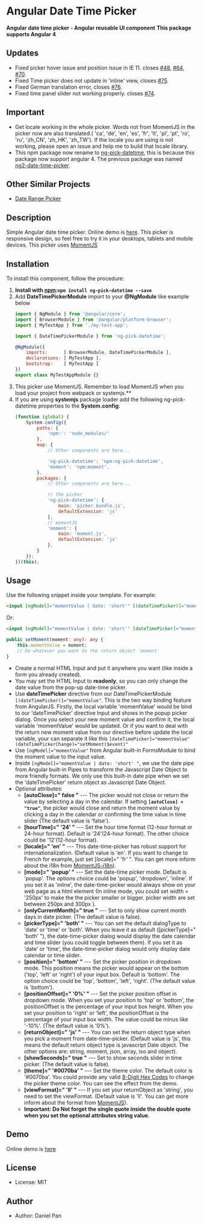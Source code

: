 
# Angular Date Time Picker

**Angular date time picker - Angular reusable UI component**
**This package supports Angular 4**

## Updates
* Fixed picker hover issue and position issue in IE 11. closes [#48](https://github.com/DanielYKPan/date-time-picker/issues/48), [#64](https://github.com/DanielYKPan/date-time-picker/issues/64), 
   [#70](https://github.com/DanielYKPan/date-time-picker/issues/70).
* Fixed Time picker does not update in 'inline' view, closes [#75](https://github.com/DanielYKPan/date-time-picker/issues/75).
* Fixed German translation error, closes [#76](https://github.com/DanielYKPan/date-time-picker/issues/76).
* Fixed time panel slider not working properly. closes [#74](https://github.com/DanielYKPan/date-time-picker/issues/74).

## Important
* Get locale working in the whole picker. Words not from MomentJS in the picker now are also translated.( 'ca', 'de', 'en', 'es', 'fr', 'lt', 'pl', 'pt', 'ro', 'ru', 'zh_CN', 'zh_HK', 'zh_TW').
   If the locale you are using is not working, please open an issue and help me to build that locale library.
* This npm package now rename to [ng-pick-datetime](https://www.npmjs.com/package/ng-pick-datetime), this is because this package now support angular 4. The previous package was named [ng2-date-time-picker](https://www.npmjs.com/package/ng2-date-time-picker).

## Other Similar Projects

* [Date Range Picker](https://github.com/DanielYKPan/date-range-picker)

## Description
Simple Angular date time picker. Online demo is [here](https://danielykpan.github.io/date-time-picker/). 
This picker is responsive design, so feel free to try it in your desktops, tablets and mobile devices. 
This picker uses [MomentJS](http://momentjs.com/)

## Installation

To install this component, follow the procedure:

1. __Install with [npm](https://www.npmjs.com):`npm install ng-pick-datetime --save`__
2. Add __DateTimePickerModule__ import to your __@NgModule__ like example below
    ```js
    import { NgModule } from '@angular/core';
    import { BrowserModule } from '@angular/platform-browser';
    import { MyTestApp } from './my-test-app';

    import { DateTimePickerModule } from 'ng-pick-datetime';

    @NgModule({
        imports:      [ BrowserModule, DateTimePickerModule ],
        declarations: [ MyTestApp ],
        bootstrap:    [ MyTestApp ]
    })
    export class MyTestAppModule {}
    ```
3. This picker use MomentJS. Remember to load MomentJS when you load your project from webpack or systemjs.**
4. If you are using __systemjs__ package loader add the following ng-pick-datetime properties to the __System.config__:
    ```js
    (function (global) {
        System.config({
            paths: {
                'npm:': 'node_modules/'
            },
            map: {
                // Other components are here...

                'ng-pick-datetime': 'npm:ng-pick-datetime',
                'moment': 'npm:moment',
            },
            packages: {
                // Other components are here...

				// the picker
                'ng-pick-datetime': {
                    main: 'picker.bundle.js',
                    defaultExtension: 'js'
                },
                // momentJS
                'moment': {
	                main: 'moment.js',
	                defaultExtension: 'js'
	            },
            }
        });
    })(this);
    ```

## Usage

Use the following snippet inside your template. For example:

```html
<input [ngModel]="momentValue | date: 'short'" [(dateTimePicker)]="momentValue" readonly />
```
<p>Or:</p>

```html
<input [ngModel]="momentValue | date: 'short'" [dateTimePicker]="momentValue" (dateTimePickerChange)="setMoment($event)" readonly />
```
```typescript
public setMoment(moment: any): any {
    this.momentValue = moment;
    // Do whatever you want to the return object 'moment'
}
```

 * Create a normal HTML Input and put it anywhere you want (like inside a form you already created). 
 * You may set the HTML Input to **readonly**, so you can only change the date value from the pop-up date-time picker.
 * Use **dateTimePicker** directive from our DateTimePickerModule `[(dateTimePicker)]="momentValue"`. This is the two way binding feature from AngularJS.
    Firstly, the local variable 'momentValue' would be bind to our 'dateTimePicker' directive Input and shows in the popup picker dialog.
    Once you select your new moment value and confirm it, the local variable 'momentValue' would be updated. Or if you want to deal
    with the return new moment value from our directive before update the local variable, your can separate it like this `[dateTimePicker]="momentValue" (dateTimePickerChange)="setMoment($event)"`
 * Use `[ngModel]="momentValue"` from Angular built-in FormsModule to bind the moment value to the input value. 
 * Inside `[ngModel]="momentValue | date: 'short' "`, we use the date pipe from Angular built-in Pipes to transform the Javascript Date Object to more friendly formats.
    We only use this built-in date pipe when we set the 'dateTimePicker' return object as Javascript Date Object.
 * Optional attributes:
    * **[autoClose]=" false "** --- The picker would not close or return the value by selecting a day in the calendar. 
        If setting __`[autoClose] = "true"`__, the picker would close and return the moment value by clicking a day in the calendar or confirming the time value in time slider 
        (The default value is 'false').
    * **[hourTime]=" '24' "** --- Set the hour time format (12-hour format or 24-hour format). 
        Default is '24'(24-hour format). The other choice could be '12'(12-hour format).
    * **[locale]=" 'en' "** --- This date-time-picker has robust support for internationalization. 
        (Default value is 'en'. If you want to change to French for example, just set [locale]=" 'fr' ". You can get more inform about the i18n from [MomentJS-i18n](http://momentjs.com/docs/#/i18n/)).
    * **[mode]=" 'popup' "** --- Set the date-time picker mode. Default is 'popup'. 
        The options choice could be 'popup', 'dropdown', 'inline'. 
        If you set it as 'inline', the date-time-picker would always show on your web page as a html element (In inline mode, you could set width = '250px' to make the the picker smaller or bigger. picker width are set between 250px and 300px ).
    * **[onlyCurrentMonth]=" true "** --- Set to only show current month days in date picker. (The default value is false).
    * **[pickerType]=" 'both' "** --- You can set the default dialogType to 'date' or 'time' or 'both'. 
        When you leave it as default ([pickerType]=" 'both' "), the date-time-picker dialog would display the date calendar and time slider (you could toggle between them). 
        If you set it as 'date' or 'time', the date-time-picker dialog would only display date calendar or time slider.
    * **[position]=" 'bottom' "** --- Set the picker position in dropdown mode. This position means the picker would appear on the bottom ('top', 'left' or 'right') of your input box. 
        Default is 'bottom'. The option choice could be 'top', 'bottom', 'left', 'right'. (The default value is 'bottom').
    * **[positionOffset]=" '0%' "** --- Set the picker position offset in dropdown mode. 
        When you set your position to 'top' or 'bottom', the positionOffset is the percentage of your input box height.
        When you set your position to 'right' or 'left', the positionOffset is the percentage of your input box width.
        The value could be minus like '-10%'.
        (The default value is '0%').
    * **[returnObject]=" 'js' "** --- You can set the return object type when you pick a moment from date-time-picker. 
        (Default value is 'js', this means the default return object type is javascript Date object. 
        The other options are: string, moment, json, array, iso and object).
    * **[showSeconds]=" true "** --- Set to show seconds slider in time picker. (The default value is false).
    * **[theme]=" '#0070ba' "** --- Set the theme color. The default color is '#0070ba'. You could provide any valid [8-Digit Hex Codes](https://css-tricks.com/8-digit-hex-codes/) to change the picker theme color. You can see the effect from the demo.
    * **[viewFormat]=" 'll' "** --- If you set your returnObject as 'string', you need to set the viewFormat. (Default value is 'll'. You can get more inform about the format from [MomentJS](http://momentjs.com/docs/#/parsing/string-format/)).
    * **Important: Do Not forget the single quote inside the double quote when you set the optional attributes string value.**

## Demo
Online demo is [here](https://danielykpan.github.io/date-time-picker/)

## License
* License: MIT

## Author
* Author: Daniel Pan
